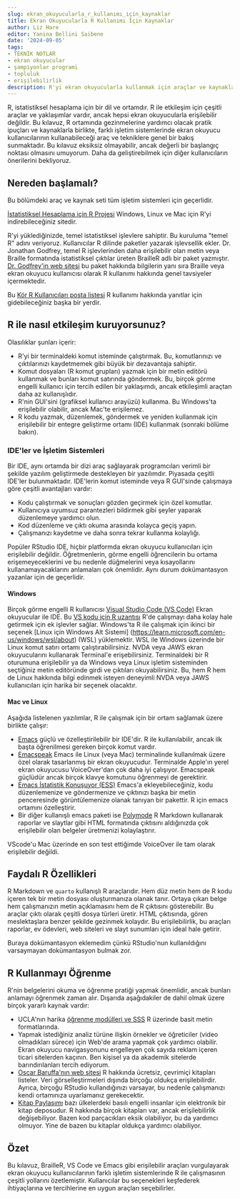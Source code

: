 ```yaml
---
slug: ekran_okuyucularla_r_kullanımı_i̇çin_kaynaklar
title: Ekran Okuyucularla R Kullanımı İçin Kaynaklar
author: Liz Hare
editor: Yanina Bellini Saibene
date: '2024-09-05'
tags:
- TEKNİK NOTLAR
- ekran okuyucular
- şampi̇yonlar programi
- topluluk
- erişilebilirlik
description: R'yi ekran okuyucularla kullanmak için araçlar ve kaynaklar.
---
```


R, istatistiksel hesaplama için bir dil ve ortamdır.
R ile etkileşim için çeşitli araçlar ve yaklaşımlar vardır, ancak hepsi ekran okuyucularla erişilebilir değildir.
Bu kılavuz, R ortamında gezinmelerine yardımcı olacak pratik ipuçları ve kaynaklarla birlikte, farklı işletim sistemlerinde ekran okuyucu kullanıcılarının kullanabileceği araç ve tekniklere genel bir bakış sunmaktadır.
Bu kılavuz eksiksiz olmayabilir, ancak değerli bir başlangıç noktası olmasını umuyorum. Daha da geliştirebilmek için diğer kullanıcıların önerilerini bekliyoruz.

## Nereden başlamalı?

Bu bölümdeki araç ve kaynak seti tüm işletim sistemleri için geçerlidir.

[İstatistiksel Hesaplama için R Projesi](https://www.r-project.org) Windows, Linux ve Mac için R'yi indirebileceğiniz sitedir.

R'yi yüklediğinizde, temel istatistiksel işlevlere sahiptir.
Bu kuruluma "temel R" adını veriyoruz.
Kullanıcılar R dilinde paketler yazarak işlevsellik ekler.
Dr. Jonathan Godfrey, temel R işlevlerinden daha erişilebilir olan metin veya Braille formatında istatistiksel çıktılar üreten BrailleR adlı bir paket yazmıştır.
[Dr. Godfrey'in web sitesi](https://r-resources.massey.ac.nz/BrailleR/) bu paket hakkında bilgilerin yanı sıra Braille veya ekran okuyucu kullanıcısı olarak R kullanımı hakkında genel tavsiyeler içermektedir.

Bu [Kör R Kullanıcıları posta listesi](https://www.nfbnet.org/mailman/listinfo/blindrug_nfbnet.org) R kullanımı hakkında yanıtlar için gidebileceğiniz başka bir yerdir.

## R ile nasıl etkileşim kuruyorsunuz?

Olasılıklar şunları içerir:

- R'yi bir terminaldeki komut isteminde çalıştırmak. Bu, komutlarınızı ve çıktılarınızı kaydetmemek gibi büyük bir dezavantaja sahiptir.
- Komut dosyaları (R komut grupları) yazmak için bir metin editörü kullanmak ve bunları komut satırında göndermek. Bu, birçok görme engelli kullanıcı için tercih edilen bir yaklaşımdı, ancak etkileşimli araçtan daha az kullanışlıdır.
- R'nin GUI'sini (grafiksel kullanıcı arayüzü) kullanma. Bu Windows'ta erişilebilir olabilir, ancak Mac'te erişilemez.
- R kodu yazmak, düzenlemek, göndermek ve yeniden kullanmak için erişilebilir bir entegre geliştirme ortamı (IDE) kullanmak (sonraki bölüme bakın).

### IDE'ler ve İşletim Sistemleri

Bir IDE, aynı ortamda bir dizi araç sağlayarak programcıları verimli bir şekilde yazılım geliştirmede destekleyen bir yazılımdır. Piyasada çeşitli IDE'ler bulunmaktadır.
IDE'lerin komut isteminde veya R GUI'sinde çalışmaya göre çeşitli avantajları vardır:

- Kodu çalıştırmak ve sonuçları gözden geçirmek için özel komutlar.
- Kullanıcıya uyumsuz parantezleri bildirmek gibi şeyler yaparak düzenlemeye yardımcı olun.
- Kod düzenleme ve çıktı okuma arasında kolayca geçiş yapın.
- Çalışmanızı kaydetme ve daha sonra tekrar kullanma kolaylığı.

Popüler RStudio IDE, hiçbir platformda ekran okuyucu kullanıcıları için erişilebilir değildir.
Öğretmenlerin, görme engelli öğrencilerin bu ortama erişemeyeceklerini ve bu nedenle düğmelerini veya kısayollarını kullanamayacaklarını anlamaları çok önemlidir. Aynı durum dokümantasyon yazanlar için de geçerlidir.

#### Windows

Birçok görme engelli R kullanıcısı [Visual Studio Code (VS Code)](https://code.visualstudio.com) Ekran okuyucular ile IDE.
Bu [VS kodu için R uzantısı](https://marketplace.visualstudio.com/items?itemName=REditorSupport.r)
R'de çalışmayı daha kolay hale getirmek için ek işlevler sağlar.
Windows'ta R ile çalışmak için ikinci bir seçenek [Linux için Windows Alt Sistemi] (https://learn.microsoft.com/en-us/windows/wsl/about) (WSL) yüklemektir. 
WSL ile Windows üzerinde bir Linux komut satırı ortamı çalıştırabilirsiniz. 
NVDA veya JAWS ekran okuyucularını kullanarak Terminal'e erişebilirsiniz.
Terminaldeki bir R oturumuna erişilebilir ya da Windows veya Linux işletim sisteminden seçtiğiniz metin editöründe girdi ve çıktıları okuyabilirsiniz.
Bu, hem R hem de Linux hakkında bilgi edinmek isteyen deneyimli NVDA veya JAWS kullanıcıları için harika bir seçenek olacaktır.
#### Mac ve Linux

Aşağıda listelenen yazılımlar, R ile çalışmak için bir ortam sağlamak üzere birlikte çalışır:

- [Emacs](https://www.gnu.org/software/emacs/) güçlü ve özelleştirilebilir bir IDE'dir.
  R ile kullanılabilir, ancak ilk başta öğrenilmesi gereken birçok komut vardır.
- [Emacspeak](https://github.com/tvraman/emacspeak) Emacs ile Linux (veya Mac) terminalinde kullanılmak üzere özel olarak tasarlanmış bir ekran okuyucudur.
  Terminalde Apple'ın yerel ekran okuyucusu VoiceOver'dan çok daha iyi çalışıyor.
  Emacspeak güçlüdür ancak birçok klavye komutunu öğrenmeyi de gerektirir.
- [Emacs İstatistik Konuşuyor (ESS)](https://ess.r-project.org) Emacs'a ekleyebileceğiniz, kodu düzenlemenize ve göndermenize ve çıktınızı başka bir metin penceresinde görüntülemenize olanak tanıyan bir pakettir.
  R için emacs ortamını özelleştirir.
- Bir diğer kullanışlı emacs paketi ise [Polymode](https://polymode.github.io) R Markdown kullanarak raporlar ve slaytlar gibi HTML formatında çıktısını aldığınızda çok erişilebilir olan belgeler üretmenizi kolaylaştırır.

VScode'u Mac üzerinde en son test ettiğimde VoiceOver ile tam olarak erişilebilir değildi.

## Faydalı R Özellikleri

R Markdown ve `quarto` kullanışlı R araçlarıdır.
Hem düz metin hem de R kodu içeren tek bir metin dosyası oluşturmanıza olanak tanır.
Ortaya çıkan belge hem çalışmanızın metin açıklamasını hem de R çıktısını gösterebilir.
Bu araçlar çıktı olarak çeşitli dosya türleri üretir.
HTML çıktısında, gören meslektaşlara benzer şekilde gezinmek kolaydır.
Bu erişilebilirlik, bu araçları raporlar, ev ödevleri, web siteleri ve slayt sunumları için ideal hale getirir.

Buraya dokümantasyon eklemedim çünkü RStudio'nun kullanıldığını varsaymayan dokümantasyon bulmak zor.

## R Kullanmayı Öğrenme

R'nin belgelerini okuma ve öğrenme pratiği yapmak önemlidir, ancak bunları anlamayı öğrenmek zaman alır. Dışarıda aşağıdakiler de dahil olmak üzere birçok yararlı kaynak vardır:

- UCLA'nın harika [öğrenme modülleri ve SSS](https://stats.oarc.ucla.edu/r/) R üzerinde basit metin formatlarında.
- Yapmak istediğiniz analiz türüne ilişkin örnekler ve öğreticiler (video olmadıkları sürece) için Web'de arama yapmak çok yardımcı olabilir. Ekran okuyucu navigasyonunu engelleyen çok sayıda reklam içeren ticari sitelerden kaçının. Ben kişisel ya da akademik sitelerde barındırılanları tercih ediyorum.
- [Oscar Baruffa'nın web sitesi](https://www.bigbookofr.com) R hakkında ücretsiz, çevrimiçi kitapları listeler. Veri görselleştirmeleri dışında birçoğu oldukça erişilebilirdir. Ayrıca, birçoğu RStudio kullandığınızı varsayar, bu nedenle çalışmanızı kendi ortamınıza uyarlamanız gerekecektir.
- [Kitap Paylaşımı](https://bookshare.org) bazı ülkelerdeki basılı engelli insanlar için elektronik bir kitap deposudur. R hakkında birçok kitapları var, ancak erişilebilirlik değişebiliyor. Bazen kod parçacıkları eksik olabiliyor, bu da yardımcı olmuyor. Yine de bazen bu kitaplar oldukça yardımcı olabiliyor.

## Özet

Bu kılavuz, BrailleR, VS Code ve Emacs gibi erişilebilir araçları vurgulayarak ekran okuyucu kullanıcılarının farklı işletim sistemlerinde R ile çalışmasının çeşitli yollarını özetlemiştir. Kullanıcılar bu seçenekleri keşfederek ihtiyaçlarına ve tercihlerine en uygun araçları seçebilirler.


